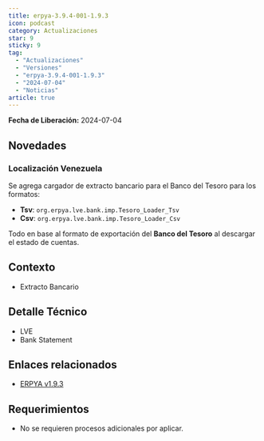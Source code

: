 ```yaml
---
title: erpya-3.9.4-001-1.9.3
icon: podcast
category: Actualizaciones
star: 9
sticky: 9
tag:
  - "Actualizaciones"
  - "Versiones"
  - "erpya-3.9.4-001-1.9.3"
  - "2024-07-04"
  - "Noticias"
article: true
---
```


**Fecha de Liberación:** 2024-07-04

## Novedades

### Localización Venezuela

Se agrega cargador de extracto bancario para el Banco del Tesoro para los formatos:

- **Tsv**: `org.erpya.lve.bank.imp.Tesoro_Loader_Tsv`
- **Csv**: `org.erpya.lve.bank.imp.Tesoro_Loader_Csv`

Todo en base al formato de exportación del **Banco del Tesoro** al descargar el estado de cuentas.

## Contexto

- Extracto Bancario

## Detalle Técnico

- LVE
- Bank Statement

## Enlaces relacionados

- [ERPYA v1.9.3](https://github.com/erpya/adempiere_patch_zk/releases/tag/1.9.3)

## Requerimientos

- No se requieren procesos adicionales por aplicar.
